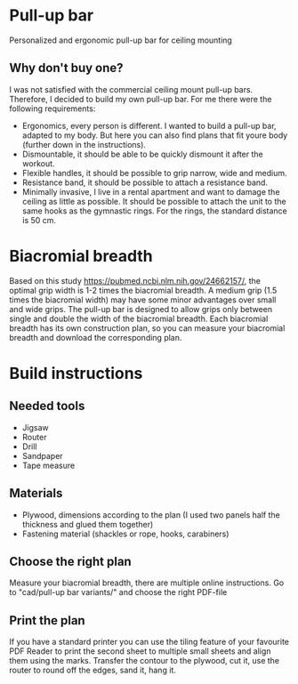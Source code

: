 # Pull-up bar
Personalized and ergonomic pull-up bar for ceiling mounting

## Why don't buy one?
I was not satisfied with the commercial ceiling mount pull-up bars. Therefore, I decided to build my own pull-up bar. For me there were the following requirements:
- Ergonomics, every person is different. I wanted to build a pull-up bar, adapted to my body. But here you can also find plans that fit youre body (further down in the instructions).
- Dismountable, it should be able to be quickly dismount it after the workout.
- Flexible handles, it should be possible to grip narrow, wide and medium.
- Resistance band, it should be possible to attach a resistance band.
- Minimally invasive, I live in a rental apartment and want to damage the ceiling as little as possible. It should be possible to attach the unit to the same hooks as the gymnastic rings. For the rings, the standard distance is 50 cm.

# Biacromial breadth
Based on this study https://pubmed.ncbi.nlm.nih.gov/24662157/, the optimal grip width is 1-2 times the biacromial breadth. A medium grip (1.5 times the biacromial width) may have some minor advantages over small and wide grips. The pull-up bar is designed to allow grips only between single and double the width of the biacromial breadth. Each biacromial breadth has its own construction plan, so you can measure your biacromial breadth and download the corresponding plan.

# Build instructions
## Needed tools
- Jigsaw
- Router
- Drill
- Sandpaper
- Tape measure

## Materials
- Plywood, dimensions according to the plan (I used two panels half the thickness and glued them together)
- Fastening material (shackles or rope, hooks, carabiners)

## Choose the right plan
Measure your biacromial breadth, there are multiple online instructions.
Go to "cad/pull-up bar variants/" and choose the right PDF-file

## Print the plan
If you have a standard printer you can use the tiling feature of your favourite PDF Reader to print the second sheet to multiple small sheets and align them using the marks.
Transfer the contour to the plywood, cut it, use the router to round off the edges, sand it, hang it.
